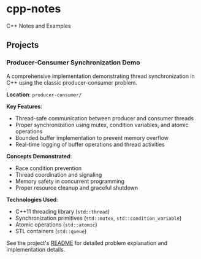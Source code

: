 # cpp-notes
C++ Notes and Examples

## Projects

### Producer-Consumer Synchronization Demo

A comprehensive implementation demonstrating thread synchronization in C++ using the classic producer-consumer problem.

**Location**: `producer-consumer/`

**Key Features**:
- Thread-safe communication between producer and consumer threads
- Proper synchronization using mutex, condition variables, and atomic operations
- Bounded buffer implementation to prevent memory overflow
- Real-time logging of buffer operations and thread activities

**Concepts Demonstrated**:
- Race condition prevention
- Thread coordination and signaling
- Memory safety in concurrent programming
- Proper resource cleanup and graceful shutdown

**Technologies Used**:
- C++11 threading library (`std::thread`)
- Synchronization primitives (`std::mutex`, `std::condition_variable`)
- Atomic operations (`std::atomic`)
- STL containers (`std::queue`)

See the project's [README](producer-consumer/README.md) for detailed problem explanation and implementation details.
